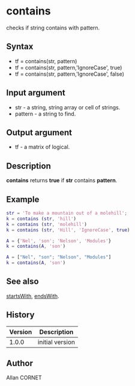 

# contains

checks if string contains with pattern.

## Syntax

- tf = contains(str, pattern)
- tf = contains(str, pattern,'IgnoreCase', true)
- tf = contains(str, pattern,'IgnoreCase', false)

## Input argument

 - str - a string, string array or cell of strings.
 - pattern - a string to find.

## Output argument

 - tf - a matrix of logical.

## Description

<b>contains</b> returns <b>true</b> if <b>str</b> contains <b>pattern</b>.

## Example

```matlab
str = 'To make a mountain out of a molehill';
k = contains (str, 'hill')
k = contains (str, 'molehill')
k = contains (str, 'Hill', 'IgnoreCase', true)

A = {'Nel', 'son'; 'Nelson', 'Modules'}
k = contains(A, 'son')

A = ["Nel", "son"; "Nelson", "Modules"]
k = contains(A, 'son')
```

## See also

[startsWith](startsWith.md), [endsWith](endsWith.md).
## History

|Version|Description|
|------|------|
|1.0.0|initial version|


## Author

Allan CORNET



